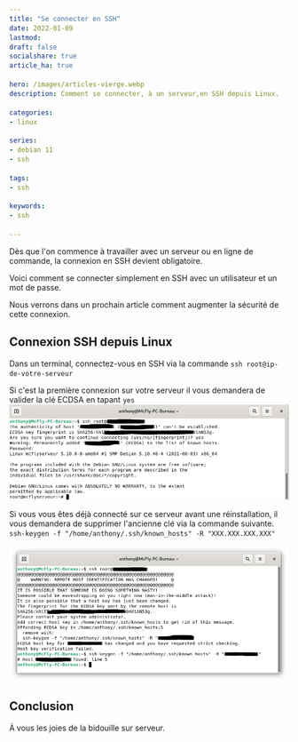 ```yaml
---
title: "Se connecter en SSH"
date: 2022-01-09
lastmod: 
draft: false
socialshare: true
article_ha: true

hero: /images/articles-vierge.webp
description: Comment se connecter, à un serveur,en SSH depuis Linux.

categories:
- linux

series:
- debian 11
- ssh
  
tags:
- ssh

keywords:
- ssh
  
---
```

Dès que l'on commence à travailler avec un serveur ou en ligne de commande, la connexion en SSH devient obligatoire.

Voici comment se connecter simplement en SSH avec un utilisateur et un mot de passe.

Nous verrons dans un prochain article comment augmenter la sécurité de cette connexion.

## Connexion SSH depuis Linux
Dans un terminal, connectez-vous en SSH via la commande `ssh root@ip-de-votre-serveur`

Si c'est la première connexion sur votre serveur il vous demandera de valider la clé ECDSA en tapant `yes`
![Connexion SSH Linux](img/connexion_ssh_linux.png)

Si vous vous êtes déjà connecté sur ce serveur avant une réinstallation, il vous demandera de supprimer l'ancienne clé via la commande suivante.
`ssh-keygen -f "/home/anthony/.ssh/known_hosts" -R "XXX.XXX.XXX.XXX"`

![Erreur SSH ECDSA host key has changed](img/erreur_ssh_cle_existante.png)

## Conclusion

À vous les joies de la bidouille sur serveur.